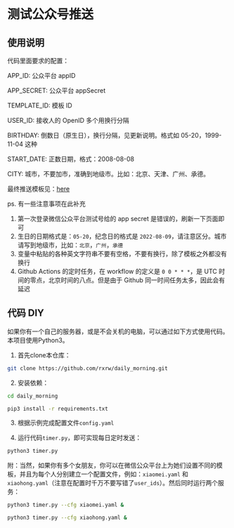 # 测试公众号推送

## 使用说明

代码里面要求的配置：

APP_ID: 公众平台 appID

APP_SECRET: 公众平台 appSecret

TEMPLATE_ID: 模板 ID

USER_ID: 接收人的 OpenID 多个用换行分隔

BIRTHDAY: 倒数日（原生日），换行分隔，见更新说明。格式如 05-20，1999-11-04 这种

START_DATE: 正数日期，格式：2008-08-08

CITY: 城市，不要加市，准确到地级市。比如：北京、天津、广州、承德。

最终推送模板见：[here](./template.md)

ps. 有一些注意事项在此补充

1. 第一次登录微信公众平台测试号给的 app secret 是错误的，刷新一下页面即可
2. 生日的日期格式是：`05-20`，纪念日的格式是 `2022-08-09`，请注意区分。城市请写到地级市，比如：`北京`，`广州`，`承德`
3. 变量中粘贴的各种英文字符串不要有空格，不要有换行，除了模板之外都没有换行
4. Github Actions 的定时任务，在 workflow 的定义是 `0 0 * * *`，是 UTC 时间的零点，北京时间的八点。但是由于 Github 同一时间任务太多，因此会有延迟

## 代码 DIY
如果你有一个自己的服务器，或是不会关机的电脑，可以通过如下方式使用代码。本项目使用Python3。

1. 首先clone本仓库：

```bash
git clone https://github.com/rxrw/daily_morning.git
```

2. 安装依赖：

```bash
cd daily_morning

pip3 install -r requirements.txt
```

3. 根据示例完成配置文件`config.yaml`

4. 运行代码`timer.py`，即可实现每日定时发送：

```bash
python3 timer.py
```

附：当然，如果你有多个女朋友，你可以在微信公众平台上为她们设置不同的模板，并且为每个人分别建立一个配置文件，例如：`xiaomei.yaml` 和`xiaohong.yaml`（注意在配置时千万不要写错了`user_ids`）。然后同时运行两个服务：
```bash
python3 timer.py --cfg xiaomei.yaml &

python3 timer.py --cfg xiaohong.yaml &
```
